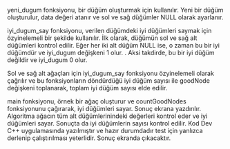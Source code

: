 yeni_dugum fonksiyonu, bir düğüm oluşturmak için kullanılır.
 Yeni bir düğüm oluşturulur, data değeri atanır ve sol ve sağ düğümler NULL olarak ayarlanır.

iyi_dugum_say fonksiyonu, verilen düğümdeki iyi düğümleri saymak için özyinelemeli bir şekilde kullanılır.
 İlk olarak, düğümün sol ve sağ alt düğümleri kontrol edilir.
 Eğer her iki alt düğüm NULL ise, o zaman bu bir iyi düğümdür ve iyi_dugum değişkeni 1 olur.
. Aksi takdirde, bu bir iyi düğüm değildir ve iyi_dugum 0 olur.

 Sol ve sağ alt ağaçları için iyi_dugum_say fonksiyonu özyinelemeli olarak çağrılır
 ve bu fonksiyonların döndürdüğü iyi düğüm sayısı ile goodNode değişkeni toplanarak, toplam iyi düğüm sayısı elde edilir.

main fonksiyonu, örnek bir ağaç oluşturur ve countGoodNodes fonksiyonunu çağırarak, iyi düğümleri sayar. Sonuç ekrana yazdırılır.
Algoritma ağacın tüm alt düğümlerinindeki değerleri kontrol eder ve iyi düğümleri sayar. Sonuçta da iyi düğümlerin sayısı kontrol edilir.
Kod Dev C++ uygulamasında yazılmıştır ve hazır durumdadır test için yanlızca derlenip çalıştırılması yeterlidir. Sonuç ekranda çıkacaktır.
